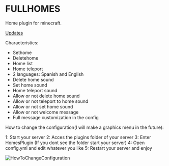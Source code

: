 # FULLHOMES
Home plugin for minecraft.

[Updates](updates.md)

Characteristics:

- Sethome
- Deletehome
- Home list
- Home teleport
- 2 languages: Spanish and English
- Delete home sound
- Set home sound
- Home teleport sound
- Allow or not delete home sound
- Allow or not teleport to home sound
- Allow or not set home sound
- Allow or not welcome message
- Full message customization in the config

How to change the configuration(I will make a graphics menu in the future):

1: Start your server
2: Acces the plugins folder of your server
3: Enter HomesPlugin (If you dont see the folder start your server)
4: Open config.yml and edit whatever you like
5: Restart your server and enjoy

![HowToChangeConfiguration](https://github.com/7FULL/FULLHOMES/assets/95145682/1f4e3adc-84cf-4c26-9bfd-394d1b7923ca)
